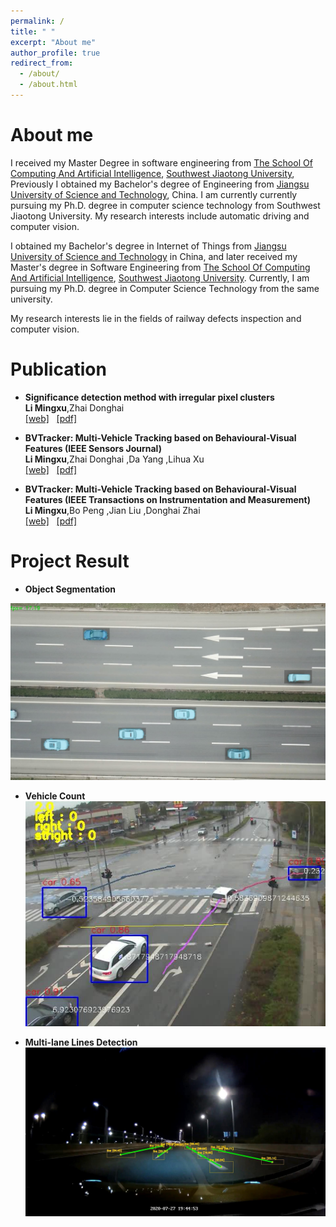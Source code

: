 ```yaml
---
permalink: /
title: " "
excerpt: "About me"
author_profile: true
redirect_from: 
  - /about/
  - /about.html
---
```


About me
========

I received my Master Degree in software engineering from [The School Of Computing And Artificial Intelligence](https://scai.swjtu.edu.cn/index.html), [Southwest Jiaotong University](https://www.swjtu.edu.cn/), Previously I obtained my  Bachelor's degree of Engineering  from [Jiangsu University of Science and Technology](https://www.just.edu.cn/), China. I am currently currently pursuing my Ph.D. degree in computer science technology from Southwest Jiaotong University. My research interests include automatic driving and computer vision.

I obtained my Bachelor's degree in Internet of Things from [Jiangsu University of Science and Technology](https://www.just.edu.cn/) in China, and later received my Master's degree in Software Engineering from [The School Of Computing And Artificial Intelligence](https://scai.swjtu.edu.cn/index.html), [Southwest Jiaotong University](https://www.swjtu.edu.cn/). Currently, I am pursuing my Ph.D. degree in Computer Science Technology from the same university.

My research interests lie in the fields of railway defects inspection and computer vision.


<!-- News 
========
- <b> -->





Publication  
========

-  <b>Significance detection method with irregular pixel clusters</b><br />
   <b>Li Mingxu</b>,Zhai Donghai <br />
	  [[web]](http://www.cjig.cn/jig/ch/reader/view_abstract.aspx?file_no=20200909&flag=1)  &nbsp;  [[pdf]](/files/paper.pdf)

-  <b>BVTracker: Multi-Vehicle Tracking based on Behavioural-Visual Features (IEEE Sensors Journal)</b><br />
   <b>Li Mingxu</b>,Zhai Donghai ,Da Yang ,Lihua Xu <br/>
	  [[web]](https://ieeexplore.ieee.org/document/10102430)  &nbsp;  [[pdf]](/files/BVTracker.pdf)

-  <b>BVTracker: Multi-Vehicle Tracking based on Behavioural-Visual Features (IEEE Transactions on Instrumentation and Measurement)</b><br />
   <b>Li Mingxu</b>,Bo Peng ,Jian Liu ,Donghai Zhai <br/>
	  [[web]](https://ieeexplore.ieee.org/document/10106288)  &nbsp;  [[pdf]](/files/RBNet.pdf)

Project Result 
========

-  <b>Object Segmentation</b><br/>

![Object Segmentation](../images/Segmentation.JPG)


-  <b>Vehicle Count</b><br/>
 ![car_count](../images/car_count.JPG)
 
-  <b>Multi-lane Lines Detection</b><br/>
 ![Multi-lane_Lines_Detection](../images/Multi-lane_Lines_Detection.JPG)




  
    


